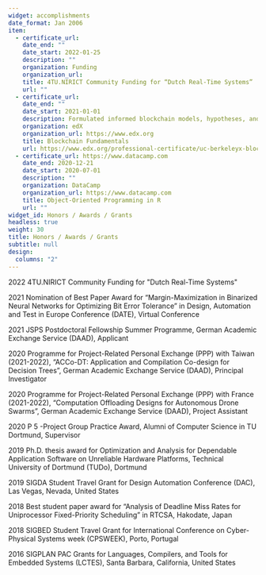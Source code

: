 ```yaml
---
widget: accomplishments
date_format: Jan 2006
item:
  - certificate_url: 
    date_end: ""
    date_start: 2022-01-25
    description: ""
    organization: Funding
    organization_url: 
    title: 4TU.NIRICT Community Funding for “Dutch Real-Time Systems”
    url: ""
  - certificate_url: 
    date_end: ""
    date_start: 2021-01-01
    description: Formulated informed blockchain models, hypotheses, and use cases.
    organization: edX
    organization_url: https://www.edx.org
    title: Blockchain Fundamentals
    url: https://www.edx.org/professional-certificate/uc-berkeleyx-blockchain-fundamentals
  - certificate_url: https://www.datacamp.com
    date_end: 2020-12-21
    date_start: 2020-07-01
    description: ""
    organization: DataCamp
    organization_url: https://www.datacamp.com
    title: Object-Oriented Programming in R
    url: ""
widget_id: Honors / Awards / Grants
headless: true
weight: 30
title: Honors / Awards / Grants
subtitle: null
design:
  columns: "2"
---
```

2022 4TU.NIRICT Community Funding for "Dutch Real-Time Systems" 

2021 Nomination of Best Paper Award for “Margin-Maximization in Binarized Neural Networks for Optimizing Bit Error Tolerance” in Design, Automation and Test in Europe Conference (DATE), Virtual Conference 

2021 JSPS Postdoctoral Fellowship Summer Programme, German Academic Exchange Service (DAAD), Applicant 

2020 Programme for Project-Related Personal Exchange (PPP) with Taiwan (2021-2022), “ACCo-DT: Application and Compilation Co-design for Decision Trees”, German Academic Exchange Service (DAAD), Principal Investigator 

2020 Programme for Project-Related Personal Exchange (PPP) with France (2021-2022), “Computation Offloading Designs for Autonomous Drone Swarms”, German Academic Exchange Service (DAAD), Project Assistant 

2020 P 5 -Project Group Practice Award, Alumni of Computer Science in TU Dortmund, Supervisor 

2019 Ph.D. thesis award for Optimization and Analysis for Dependable Application Software on Unreliable Hardware Platforms, Technical University of Dortmund (TUDo), Dortmund 

2019 SIGDA Student Travel Grant for Design Automation Conference (DAC), Las Vegas, Nevada, United States 

2018 Best student paper award for “Analysis of Deadline Miss Rates for Uniprocessor Fixed-Priority Scheduling” in RTCSA, Hakodate, Japan

2018 SIGBED Student Travel Grant for International Conference on Cyber-Physical Systems
week (CPSWEEK), Porto, Portugal

2016 SIGPLAN PAC Grants for Languages, Compilers, and Tools for Embedded Systems
(LCTES), Santa Barbara, California, United States
